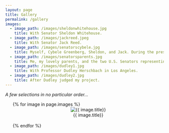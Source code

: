 ```yaml
---
layout: page
title: Gallery
permalink: /gallery
images:
  - image_path: /images/sheldonwhitehouse.jpg
    title: With Senator Sheldon Whitehouse.
  - image_path: /images/jackreed.jpeg
    title: With Senator Jack Reed.
  - image_path: /images/senatorscybele.jpg
    title: Myself, Cybele Greenberg, Sheldon, and Jack. During the pres. scholar events in DC.
  - image_path: /images/senatorsparents.jpg
    title: Me, my lovely parents, and the two U.S. Senators representing Rhode Island.
  - image_path: /images/dudley1.jpg
    title: With Professor Dudley Herschbach in Los Angeles.
  - image_path: /images/dudley2.jpg
    title: After Dudley judged my project.
---
```



*A few selections in no particular order...*

<ul class="gallery">
  {% for image in page.images %}
    <center>
			<img src="{{ image.image_path }}" alt="{{ image.title}}"/>
			<br>
			{{ image.title}}
			<br>
			<br>
		</center>
  {% endfor %}
</ul>

